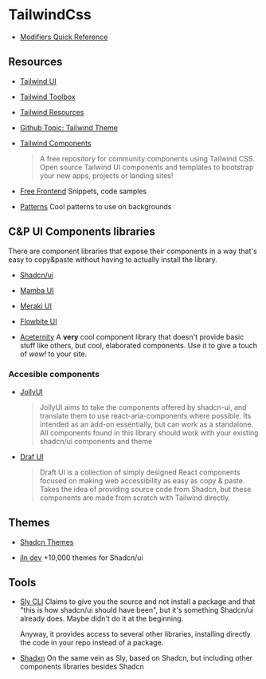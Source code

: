 # TailwindCss

- [Modifiers Quick Reference](https://tailwindcss.com/docs/hover-focus-and-other-states#quick-reference)

## Resources

- [Tailwind UI](https://tailwindui.com/)

- [Tailwind Toolbox](https://www.tailwindtoolbox.com/)

- [Tailwind Resources](https://www.tailwindresources.com/)

- [Github Topic: Tailwind Theme](https://github.com/topics/tailwind-theme)

- [Tailwind Components](https://tailwindcomponents.com/)
  > A free repository for community components using Tailwind CSS.
  > Open source Tailwind UI components and templates to bootstrap your new apps, projects or landing sites!

- [Free Frontend](https://freefrontend.com/tailwind-code-examples/)
  Snippets, code samples

- [Patterns](https://heropatterns.com/)
  Cool patterns to use on backgrounds

## C&P UI Components libraries

There are component libraries that expose their components in a way that's easy to copy&paste without having to actually install the library.

- [Shadcn/ui](https://ui.shadcn.com/)

- [Mamba UI](https://mambaui.com/)

- [Meraki UI](https://merakiui.com/)

- [Flowbite UI](https://flowbite.com/)

- [Aceternity](https://ui.aceternity.com/)
  A **very** cool component library that doesn't provide basic stuff like others, but cool, elaborated components. Use it to give a touch of _wow!_ to your site.

### Accesible components

- [JollyUI](https://jollyui.dev/)
  > JollyUI aims to take the components offered by shadcn-ui, and translate them to use react-aria-components where possible.
  > Its intended as an add-on essentially, but can work as a standalone. All components found in this library should work with your existing shadcn/ui components and theme

- [Draf UI](https://draft-ui.com/)
  > Draft UI is a collection of simply designed React components focused on making web accessibility as easy as copy & paste.
  Takes the idea of providing source code from Shadcn, but these components are made from scratch with Tailwind directly.

## Themes

- [Shadcn Themes](https://ui.shadcn.com/themes)

- [jln dev](https://ui.jln.dev/)
  +10,000 themes for Shadcn/ui

## Tools


- [Sly CLI](https://sly-cli.fly.dev/)
  Claims to give you the source and not install a package and that "this is how shadcn/ui should have been", but it's something Shadcn/ui already does. Maybe didn't do it at the beginning.

  Anyway, it provides access to several other libraries, installing directly the code in your repo instead of a package.

- [Shadxn](https://ui.shadxn.com/)
  On the same vein as Sly, based on Shadcn, but including other components libraries besides Shadcn
